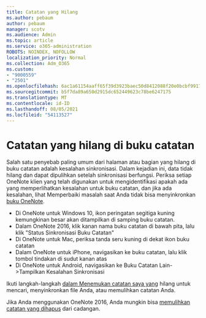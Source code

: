 ```yaml
---
title: Catatan yang Hilang
ms.author: pebaum
author: pebaum
manager: scotv
ms.audience: Admin
ms.topic: article
ms.service: o365-administration
ROBOTS: NOINDEX, NOFOLLOW
localization_priority: Normal
ms.collection: Adm_O365
ms.custom:
- "9000559"
- "2501"
ms.openlocfilehash: 6ac1a61154aaff65f39d3923baec50d8412088f20e0bcbf991724bb6fa469d62
ms.sourcegitcommit: b5f7da89a650d2915dc652449623c78be6247175
ms.translationtype: MT
ms.contentlocale: id-ID
ms.lasthandoff: 08/05/2021
ms.locfileid: "54113527"
---
```

# <a name="missing-notes-in-notebook"></a>Catatan yang hilang di buku catatan

Salah satu penyebab paling umum dari halaman atau bagian yang hilang di buku catatan adalah kesalahan sinkronisasi. Dalam kejadian ini, data tidak hilang dan dapat dipulihkan setelah sinkronisasi berfungsi. Periksa setiap OneNote klien yang telah digunakan untuk mengidentifikasi apakah ada yang memperlihatkan kesalahan untuk buku catatan, dan jika ada kesalahan, lihat Memperbaiki masalah saat Anda tidak bisa menyinkronkan [buku OneNote](https://support.office.com/article/299495ef-66d1-448f-90c1-b785a6968d45).

- Di OneNote untuk Windows 10, ikon peringatan segitiga kuning kemungkinan besar akan ditampilkan di samping buku catatan.
- Dalam OneNote 2016, klik kanan nama buku catatan di bawah pita, lalu klik "Status Sinkronisasi Buku Catatan"
- Di OneNote untuk Mac, periksa tanda seru kuning di dekat ikon buku catatan
- Dalam OneNote untuk iPhone, navigasikan ke buku catatan, lalu klik tombol tindakan di sudut kanan atas
- Di OneNote untuk Android, navigasikan ke Buku Catatan Lain->Tampilkan Kesalahan Sinkronisasi

Ikuti langkah-langkah [dalam Menemukan catatan saya yang](https://support.office.com/article/32cb2bd7-afe7-44d2-a711-398a88421287) hilang untuk mencari, menyinkronkan file Anda, atau memulihkan catatan Anda.

Jika Anda menggunakan OneNote 2016, Anda mungkin bisa [memulihkan catatan yang dihapus](https://support.office.com/article/32ed1036-74fd-4c21-bc28-033a486e6b14) dari cadangan.
